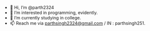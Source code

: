 - 👋 Hi, I’m @parth2324
- 👀 I’m interested in programming, evidently.
- 🌱 I’m currently studying in college.
- 📫 Reach me via parthsingh2324@gmail.com / IN : parthsingh251.

<!---
parth2324/parth2324 is a ✨ special ✨ repository because its `README.md` (this file) appears on your GitHub profile.
You can click the Preview link to take a look at your changes.
--->
